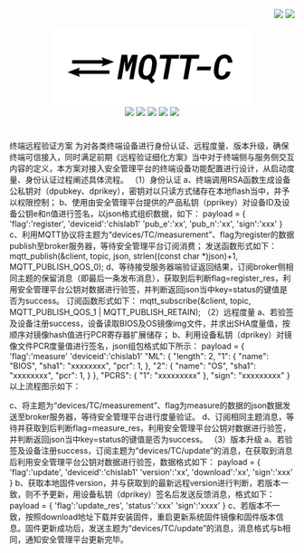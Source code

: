 <p align="right">
    <a href="https://github.com/LiamBindle/MQTT-C/stargazers"><img src="https://img.shields.io/github/stars/LiamBindle/MQTT-C.svg?style=social&label=Star" style="margin-left:5em"></a>
    <a href="https://github.com/LiamBindle/MQTT-C/network/members"><img src="https://img.shields.io/github/forks/LiamBindle/MQTT-C.svg?style=social&label=Fork"></a>
</p>

<p align="center">
    <img width="70%" src="docs/mqtt-c-logo.png"><br>
    <a href="https://liambindle.ca/MQTT-C"><img src="https://img.shields.io/badge/docs-passing-brightgreen.svg"></a>
    <a href="https://github.com/LiamBindle/MQTT-C/issues"><img src="https://img.shields.io/badge/Maintained%3F-yes-green.svg"></a>
    <a href="https://GitHub.com/LiamBindle/MQTT-C/issues/"><img src="https://img.shields.io/github/issues/LiamBindle/MQTT-C.svg"></a>
    <a href="https://github.com/LiamBindle/MQTT-C/issues"><img src="https://img.shields.io/github/issues-closed/LiamBindle/MQTT-C.svg"></a>
    <a href="https://github.com/LiamBindle/MQTT-C/blob/master/LICENSE"><img src="https://img.shields.io/badge/License-MIT-blue.svg"></a>
</p>

# 

终端远程验证方案
为对各类终端设备进行身份认证、远程度量、版本升级，确保终端可信接入，同时满足前期《远程验证细化方案》当中对于终端侧与服务侧交互内容的定义，本方案对接入安全管理平台的终端设备功能配置进行设计，从启动度量、身份认证过程阐述具体流程。
	（1）身份认证
a、终端调用RSA函数生成设备公私钥对（dpubkey、dprikey），密钥对以只读方式储存在本地flash当中，并予以权限控制；
b、使用由安全管理平台提供的产品私钥（pprikey）对设备ID及设备公钥e和n值进行签名，以json格式组织数据，如下：
payload = {
    'flag':'register',
    'deviceid':'chislab1'
    'pub_e':'xx',
    'pub_n':'xx',
    'sign':'xxx'
}
c、利用MQTT协议将主题为“devices/TC/measurement”、flag为register的数据publish至broker服务器，等待安全管理平台订阅消费；
发送函数形式如下：
mqtt_publish(&client, topic, json, strlen((const char *)json)+1, MQTT_PUBLISH_QOS_0);
d、等待接受服务器端验证返回结果，订阅broker侧相同主题的保留消息（即最后一条发布消息），获取到后判断flag=register_res，利用安全管理平台公钥对数据进行验签，并判断返回json当中key=status的键值是否为success。
订阅函数形式如下：
mqtt_subscribe(&client, topic, MQTT_PUBLISH_QOS_1 | MQTT_PUBLISH_RETAIN);
（2）远程度量
a、若验签及设备注册success，设备读取BIOS及OS镜像img文件，并求出SHA度量值，按顺序对镜像hash值进行PCR寄存器扩展储存；
b、利用设备私钥（dprikey）对镜像文件PCR度量值进行签名，json组包格式如下所示：
payload = {
 'flag':'measure'
'deviceid':'chislab1'
 "ML": { 
"length": 2,
 "1": {
 "name": "BIOS", 
"sha1": "xxxxxxxx",
 "pcr": 1, 
}, 
"2": { 
"name": "OS",
"sha1": "xxxxxxxx", 
"pcr": 1, 
} 
}, 
"PCRS": { 
"1": "xxxxxxxxx"
 }, 
"sign": "xxxxxxxxx" 
}
以上流程图示如下：

c、将主题为“devices/TC/measurement”、flag为measure的数据的json数据发送至broker服务器，等待安全管理平台进行度量验证。
d、订阅相同主题消息，等待并获取到后判断flag=measure_res，利用安全管理平台公钥对数据进行验签，并判断返回json当中key=status的键值是否为success。
（3）版本升级
a、若验签及设备注册success，订阅主题为“devices/TC/update”的消息，在获取到消息后利用安全管理平台公钥对数据进行验签，数据格式如下：
payload = {
    'flag':'update',
    'deviceid':'chislab1'
    'version':'xx',
    'download':'xx',
    'sign':'xxx'
}
b、获取本地固件version，并与获取到的最新远程version进行判断，若版本一致，则不予更新，用设备私钥（dprikey）签名后发送反馈消息，格式如下：
payload = {
    'flag':'update_res',
    'status':'xxx'
'sign':'xxxx'
}
c、若版本不一致，按照download地址下载并安装固件，重启更新系统固件镜像和固件版本信息。固件更新成功后，发送主题为“devices/TC/update”的消息，消息格式与b相同，通知安全管理平台更新完毕。


